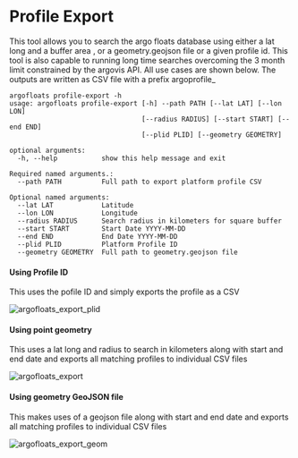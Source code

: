 # Profile Export

This tool allows you to search the argo floats database using either a lat long and a buffer area , or a geometry.geojson file or a given profile id. This tool is also capable to running long time searches overcoming the 3 month limit constrained by the argovis API. All use cases are shown below. The outputs are written as CSV file with a prefix argoprofile_

```
argofloats profile-export -h
usage: argofloats profile-export [-h] --path PATH [--lat LAT] [--lon LON]
                                 [--radius RADIUS] [--start START] [--end END]
                                 [--plid PLID] [--geometry GEOMETRY]

optional arguments:
  -h, --help           show this help message and exit

Required named arguments.:
  --path PATH          Full path to export platform profile CSV

Optional named arguments:
  --lat LAT            Latitude
  --lon LON            Longitude
  --radius RADIUS      Search radius in kilometers for square buffer
  --start START        Start Date YYYY-MM-DD
  --end END            End Date YYYY-MM-DD
  --plid PLID          Platform Profile ID
  --geometry GEOMETRY  Full path to geometry.geojson file
```


#### Using Profile ID
This uses the pofile ID and simply exports the profile as a CSV

![argofloats_export_plid](https://user-images.githubusercontent.com/6677629/149610498-d0b64a04-2abb-4644-b874-911323e32cb9.gif)

#### Using point geometry
This uses a lat long and radius to search in kilometers along with start and end date and exports all matching profiles to individual CSV files

![argofloats_export](https://user-images.githubusercontent.com/6677629/149610499-f04d00df-2cb6-4fdd-a865-b240e846c5cb.gif)

#### Using geometry GeoJSON file
This makes uses of a geojson file along with start and end date and exports all matching profiles to individual CSV files

![argofloats_export_geom](https://user-images.githubusercontent.com/6677629/149610496-f188d470-97e5-48bc-add6-5e55175b79ce.gif)
